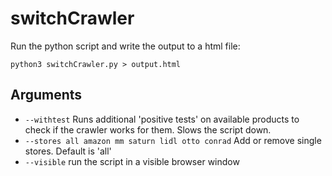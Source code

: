 # switchCrawler

Run the python script and write the output to a html file:

    python3 switchCrawler.py > output.html

## Arguments

- `--withtest` Runs additional 'positive tests' on available products to check if the crawler works for them. Slows the script down.
- `--stores all amazon mm saturn lidl otto conrad` Add or remove single stores. Default is 'all'
- `--visible` run the script in a visible browser window